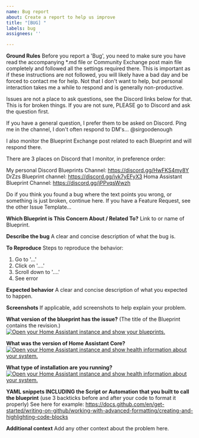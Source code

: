 ```yaml
---
name: Bug report
about: Create a report to help us improve
title: "[BUG] "
labels: bug
assignees: ''

---
```


**Ground Rules**
Before you report a 'Bug', you need to make sure you have read the accompanying *.md file or Community Exchange post main file completely and followed all the settings required there.
This is important as if these instructions are not followed, you will likely have a bad day and be forced to contact me for help.  Not that I don't want to help, but personal interaction takes me a while to respond and is generally non-productive.

Issues are not a place to ask questions, see the Discord links below for that.  This is for broken things.  If you are not sure, PLEASE go to Discord and ask the question first.

If you have a general question, I prefer them to be asked on Discord.  Ping me in the channel, I don't often respond to DM's...   @sirgoodenough  

I also monitor the Blueprint Exchange post related to each Blueprint and will respond there.

There are 3 places on Discord that I monitor, in preference order:

My personal Discord Blueprints Channel:  https://discord.gg/HwFKS4my8Y
DrZzs Blueprint channel:                 https://discord.gg/jvk7yEFyX3
Homa Assistant Blueprint Channel: https://discord.gg/jPPvqsWwzh

Do if you think you found a bug where the text points you wrong, or something is just broken, continue here.  If you have a Feature Request, see the other Issue Template...

**Which Blueprint is This Concern About / Related To?**
Link to or name of Blueprint.

**Describe the bug**
A clear and concise description of what the bug is.

**To Reproduce**
Steps to reproduce the behavior:
1. Go to '...'
2. Click on '....'
3. Scroll down to '....'
4. See error

**Expected behavior**
A clear and concise description of what you expected to happen.

**Screenshots**
If applicable, add screenshots to help explain your problem.

**What version of the blueprint has the issue?**
(The title of the Blueprint contains the revision.)
[![Open your Home Assistant instance and show your blueprints.](https://my.home-assistant.io/badges/blueprints.svg)](https://my.home-assistant.io/redirect/blueprints/)

**What was the version of Home Assistant Core?**
[![Open your Home Assistant instance and show health information about your system.](https://my.home-assistant.io/badges/system_health.svg)](https://my.home-assistant.io/redirect/system_health/)

**What type of installation are you running?**
[![Open your Home Assistant instance and show health information about your system.](https://my.home-assistant.io/badges/system_health.svg)](https://my.home-assistant.io/redirect/system_health/)

**YAML snippets INCLUDING the Script or Automation that you built to call the blueprint**
(use 3 backticks before and after your code to format it properly)
See here for example: https://docs.github.com/en/get-started/writing-on-github/working-with-advanced-formatting/creating-and-highlighting-code-blocks

**Additional context**
Add any other context about the problem here.

